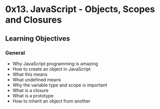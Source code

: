 # 0x13. JavaScript - Objects, Scopes and Closures

## Learning Objectives

### General

+ Why JavaScript programming is amazing
+ How to create an object in JavaScript
+ What this means
+ What undefined means
+ Why the variable type and scope is important
+ What is a closure
+ What is a prototype
+ How to inherit an object from another